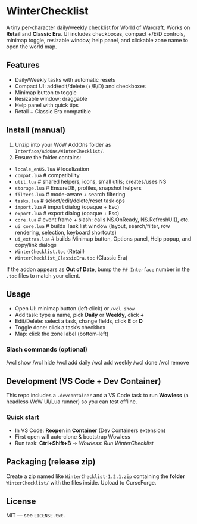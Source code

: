 # WinterChecklist


A tiny per‑character daily/weekly checklist for World of Warcraft. Works on **Retail** and **Classic Era**. UI includes checkboxes, compact +/E/D controls, minimap toggle, resizable window, help panel, and clickable zone name to open the world map.


## Features
- Daily/Weekly tasks with automatic resets
- Compact UI: add/edit/delete (+/E/D) and checkboxes
- Minimap button to toggle
- Resizable window; draggable
- Help panel with quick tips
- Retail + Classic Era compatible


## Install (manual)
1. Unzip into your WoW AddOns folder as `Interface/AddOns/WinterChecklist/`.
2. Ensure the folder contains:
- `locale_enUS.lua` # localization
- `compat.lua`      # compatibility 
- `util.lua`        # shared helpers, icons, small utils; creates/uses NS
- `storage.lua`     # EnsureDB, profiles, snapshot helpers
- `filters.lua`     # mode-aware + search filtering
- `tasks.lua`       # select/edit/delete/reset task ops
- `import.lua`      # import dialog (opaque + Esc)
- `export.lua`      # export dialog (opaque + Esc)
- `core.lua`        # event frame + slash: calls NS.OnReady, NS.RefreshUI(), etc.
- `ui_core.lua`     # builds Task list window (layout, search/filter, row rendering, selection, keyboard shortcuts)
- `ui_extras.lua`   # builds Minimap button, Options panel, Help popup, and copy/link dialogs
- `WinterChecklist.toc` (Retail)
- `WinterChecklist_ClassicEra.toc` (Classic Era)


If the addon appears as **Out of Date**, bump the `## Interface` number in the `.toc` files to match your client.


## Usage
- Open UI: minimap button (left‑click) or `/wcl show`
- Add task: type a name, pick **Daily** or **Weekly**, click **+**
- Edit/Delete: select a task, change fields, click **E** or **D**
- Toggle done: click a task’s checkbox
- Map: click the zone label (bottom‑left)


### Slash commands (optional)

/wcl show 
/wcl hide 
/wcl add daily 
/wcl add weekly 
/wcl done 
/wcl remove

## Development (VS Code + Dev Container)
This repo includes a `.devcontainer` and a VS Code task to run **Wowless** (a headless WoW UI/Lua runner) so you can test offline.


### Quick start
- In VS Code: **Reopen in Container** (Dev Containers extension)
- First open will auto‑clone & bootstrap Wowless
- Run task: **Ctrl+Shift+B** → *Wowless: Run WinterChecklist*


## Packaging (release zip)
Create a zip named like `WinterChecklist-1.2.1.zip` containing the **folder** `WinterChecklist/` with the files inside. Upload to CurseForge.


## License
MIT — see `LICENSE.txt`.